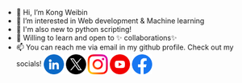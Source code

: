 - 👋 Hi, I’m Kong Weibin
- 👀 I’m interested in Web development & Machine learning
- 🌱 I'm also new to python scripting!
- 💞️ Willing to learn and open to ✨ collaborations✨
- 📫 You can reach me via email in my github profile. Check out my socials!
[<img src="https://raw.githubusercontent.com/Weibin-K/Weibin-K/main/socials/linkedin.png" height="40em" align="center" alt="Follow weibin-kong on LinkedIn" title="Follow weibin-kong on LinkedIn"/>](https://www.linkedin.com/in/weibin-kong/)
[<img src="https://raw.githubusercontent.com/Weibin-K/Weibin-K/main/socials/twitter.png" height="40em" align="center" alt="Follow weibin-kong on Twitter" title="Follow weibin-kong on Twitter"/>](https://twitter.com/k_weibin)
[<img src="https://github.com/Weibin-K/Weibin-K/blob/main/socials/instagram.png?raw=true" height="40em" align="center" alt="Follow weibin-kong on Instagram" title="Follow weibin-kong on Instagram"/>](https://instagram.com/weibin_k)
[<img src="https://github.com/Weibin-K/Weibin-K/blob/main/socials/youtube.png?raw=true" height="40em" align="center" alt="Follow weibin-kong on Youtube" title="Follow weibin-kong on Youtube"/>](https://www.youtube.com/@wb4173)
[<img src="https://github.com/Weibin-K/Weibin-K/blob/main/socials/facebook.png?raw=true" height="40em" align="center" alt="Follow weibin-kong on Facebook" title="Follow weibin-kong on Facebook"/>](https://trollface.dk/)


<!---
<code><img height="20" src="https://raw.githubusercontent.com/github/explore/80688e429a7d4ef2fca1e82350fe8e3517d3494d/topics/python/python.png"></code>
<!---
Weibin-K/Weibin-K is a ✨ special ✨ repository because its `README.md` (this file) appears on your GitHub profile.
You can click the Preview link to take a look at your changes.
--->
